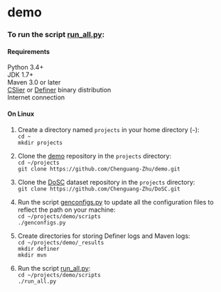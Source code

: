 # demo

### To run the script [run_all.py](https://github.com/Chenguang-Zhu/demo/blob/master/scripts/run_all.py):

#### Requirements
Python 3.4+  
JDK 1.7+  
Maven 3.0 or later  
[CSlier](https://bitbucket.org/liyistc/gitslice/src/ba2f3af1af16ddd98bef31274087681d1c396d07/?at=master) or [Definer](https://bitbucket.org/liyistc/gitslice/src/f978857b4d8d97328eefc21cd39f8d820075a677/?at=opt) binary distribution  
Internet connection  

#### On Linux
1. Create a directory named `projects` in your home directory (`~`):  
    `cd ~`  
    `mkdir projects`  
    
2. Clone the [demo](https://github.com/Chenguang-Zhu/demo) repository in the `projects` directory:  
    `cd ~/projects`  
    `git clone https://github.com/Chenguang-Zhu/demo.git`  
    
3. Clone the [DoSC](https://github.com/Chenguang-Zhu/DoSC) dataset repository in the `projects` directory:  
    `git clone https://github.com/Chenguang-Zhu/DoSC.git`  
    
4. Run the script [genconfigs.py](https://github.com/Chenguang-Zhu/demo/blob/master/scripts/genconfigs.py) to update all the configuration files to reflect the path on your machine:  
    `cd ~/projects/demo/scripts`  
    `./genconfigs.py`  
    
5. Create directories for storing Definer logs and Maven logs:  
     `cd ~/projects/demo/_results`  
     `mkdir definer`  
     `mkdir mvn`  
     
6. Run the script [run_all.py](https://github.com/Chenguang-Zhu/demo/blob/master/scripts/run_all.py):  
     `cd ~/projects/demo/scripts`  
     `./run_all.py`  
     
